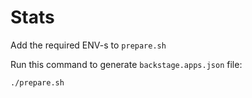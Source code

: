 # Stats


Add the required ENV-s to `prepare.sh`

Run this command to generate `backstage.apps.json` file:
```
./prepare.sh
```

